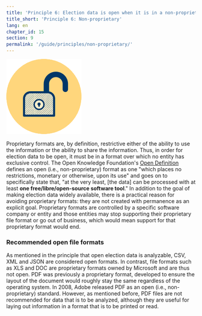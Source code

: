 ```yaml
---
title: 'Principle 6: Election data is open when it is in a non-proprietary format'
title_short: 'Principle 6: Non-proprietary'
lang: en
chapter_id: 15
section: 9
permalink: '/guide/principles/non-proprietary/'
---
```


![Non-proprietary](/assets/images/inventory/principles/non-proprietary.png)

Proprietary formats are, by definition, restrictive either of the ability to use the information or the ability to share the information. Thus, in order for election data to be open, it must be in a format over which no entity has exclusive control. The Open Knowledge Foundation's [Open Definition](http://opendefinition.org/od/) defines an open (i.e., non-proprietary) format as one "which places no restrictions, monetary or otherwise, upon its use" and goes on to specifically state that, "at the very least, \[the data\] can be processed with at least **one free/libre/open-source software tool**." In addition to the goal of making election data widely available, there is a practical reason for avoiding proprietary formats: they are not created with permanence as an explicit goal. Proprietary formats are controlled by a specific software company or entity and those entities may stop supporting their proprietary file format or go out of business, which would mean support for that proprietary format would end.

### Recommended open file formats

As mentioned in the principle that open election data is analyzable, CSV, XML and JSON are considered open formats. In contrast, file formats such as XLS and DOC are proprietary formats owned by Microsoft and are thus not open. PDF was previously a proprietary format, developed to ensure the layout of the document would roughly stay the same regardless of the operating system. In 2008, Adobe released PDF as an open (i.e., non-proprietary) standard. However, as mentioned before, PDF files are not recommended for data that is to be analyzed, although they are useful for laying out information in a format that is to be printed or read.
